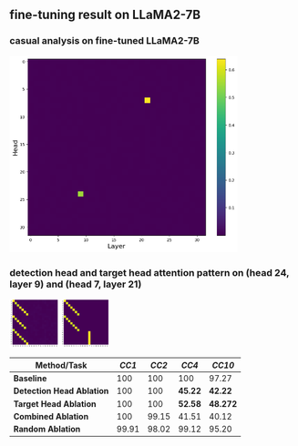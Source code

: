 ## fine-tuning result on LLaMA2-7B

### casual analysis on fine-tuned LLaMA2-7B

<img src="causal_llama.png" width="400" />

### detection head and target head attention pattern on (head 24, layer 9) and (head 7, layer 21)

<p>
    <img src="detection.png" width="17%">
    <img src="target.png" width="17%">
</p>

| **Method/Task**          | *CC1* | *CC2* | *CC4*  | *CC10* |
|--------------------------|------|------|-------|-------|
| **Baseline**             | 100  | 100  | 100 | 97.27 |
| **Detection Head Ablation** | 100  | 100  | **45.22** | **42.22** |
| **Target Head Ablation**  | 100  | 100  | **52.58** | **48.272** |
| **Combined Ablation**     | 100  | 99.15 | 41.51  | 40.12  |
| **Random Ablation**       | 99.91 | 98.02 | 99.12  | 95.20  |



